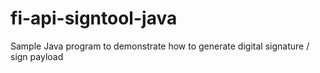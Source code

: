 # fi-api-signtool-java
Sample Java program to demonstrate how to generate digital signature / sign payload
